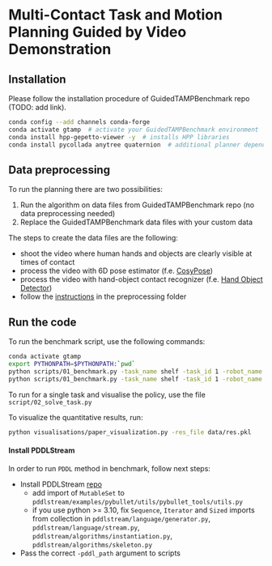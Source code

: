 # Multi-Contact Task and Motion Planning Guided by Video Demonstration


## Installation
Please follow the installation procedure of GuidedTAMPBenchmark repo (TODO: add link). 
```bash
conda config --add channels conda-forge
conda activate gtamp  # activate your GuidedTAMPBenchmark environment
conda install hpp-gepetto-viewer -y  # installs HPP libraries
conda install pycollada anytree quaternion  # additional planner dependencies
```

## Data preprocessing
To run the planning there are two possibilities:
1. Run the algorithm on data files from GuidedTAMPBenchmark repo (no data preprocessing needed)
2. Replace the GuidedTAMPBenchmark data files with your custom data

The steps to create the data files are the following:
- shoot the video where human hands and objects are clearly visible at times of contact
- process the video with 6D pose estimator (f.e. [CosyPose](https://github.com/ylabbe/cosypose))
- process the video with hand-object contact recognizer (f.e. [Hand Object Detector](https://github.com/ddshan/hand_object_detector))
- follow the [instructions](preprocessing/doc.md) in the preprocessing folder

## Run the code
To run the benchmark script, use the following commands:
```bash
conda activate gtamp
export PYTHONPATH=$PYTHONPATH:`pwd`
python scripts/01_benchmark.py -task_name shelf -task_id 1 -robot_name panda -planner multi_contact -res_file data/res.pkl
python scripts/01_benchmark.py -task_name shelf -task_id 1 -robot_name ur5 -planner multi_contact -res_file data/res.pkl
```

To run for a single task and visualise the policy, use the file `script/02_solve_task.py`

To visualize the quantitative results, run:
```bash
python visualisations/paper_visualization.py -res_file data/res.pkl
```
#### Install PDDLStream

In order to run `PDDL` method in benchmark, follow next steps:
- Install PDDLStream [repo](https://github.com/caelan/pddlstream)
  - add import of `MutableSet` to `pddlstream/examples/pybullet/utils/pybullet_tools/utils.py`
  - if you use python >= 3.10, fix `Sequence`, `Iterator` and `Sized` imports from 
    collection in 
    `pddlstream/language/generator.py`, `pddlstream/language/stream.py`, 
    `pddlstream/algorithms/instantiation.py`, `pddlstream/algorithms/skeleton.py`
- Pass the correct `-pddl_path` argument to scripts
